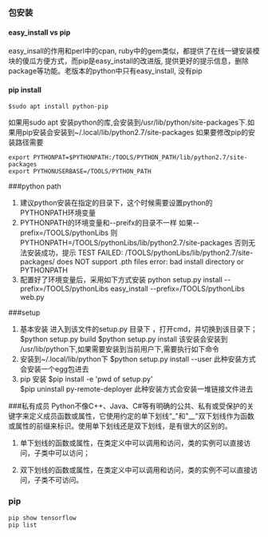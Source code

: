 ### 包安装
#### easy_install vs pip
easy_insall的作用和perl中的cpan, ruby中的gem类似，都提供了在线一键安装模块的傻瓜方便方式，而pip是easy_install的改进版, 提供更好的提示信息，删除package等功能。老版本的python中只有easy_install, 没有pip

#### pip install
	$sudo apt install python-pip
如果用sudo apt 安装python的库,会安装到/usr/lib/python/site-packages下.如果用pip安装会安装到~/.local/lib/python2.7/site-packages
如果要修改pip的安装路径需要
```
export PYTHONPAT=$PYTHONPATH:/TOOLS/PYTHON_PATH/lib/python2.7/site-packages
export PYTHONUSERBASE=/TOOLS/PYTHON_PATH

```
###python path
1. 建议python安装在指定的目录下，这个时候需要设置python的PYTHONPATH环境变量
2. PYTHONPATH的环境变量和--preifx的目录不一样
	如果--prefix=/TOOLS/pythonLibs
	则PYTHONPATH=/TOOLS/pythonLibs/lib/python2.7/site-packages
	否则无法安装成功，提示
	TEST FAILED: /TOOLS/pythonLibs/lib/python2.7/site-packages/ does NOT support .pth files
error: bad install directory or PYTHONPATH
3. 配置好了环境变量后，采用如下方式安装
	python setup.py  install --prefix=/TOOLS/pythonLibs
	easy_install --prefix=/TOOLS/pythonLibs web.py


###setup
1. 基本安装
	进入到该文件的setup.py 目录下 ，打开cmd，并切换到该目录下；
	$python setup.py build 
	$python setup.py install
	该安装会安装到 /usr/lib/python下,如果需要安装到当前用户下,需要执行如下命令
2. 安装到~/.local/lib/python下
	$python  setup.py install --user
	此种安装方式会安装一个egg包进去
3. pip 安装
	$pip install -e 'pwd of setup.py'		
	$pip uninstall py-remote-deployer
	此种安装方式会安装一堆链接文件进去

###私有成员
Python不像C++、Java、C#等有明确的公共、私有或受保护的关键字来定义成员函数或属性，它使用约定的单下划线“_"和"__"双下划线作为函数或属性的前缀来标识。使用单下划线还是双下划线，是有很大的区别的。

1. 单下划线的函数或属性，在类定义中可以调用和访问，类的实例可以直接访问，子类中可以访问；

2. 双下划线的函数或属性，在类定义中可以调用和访问，类的实例不可以直接访问，子类不可访问。


### pip
	pip show tensorflow
	pip list
